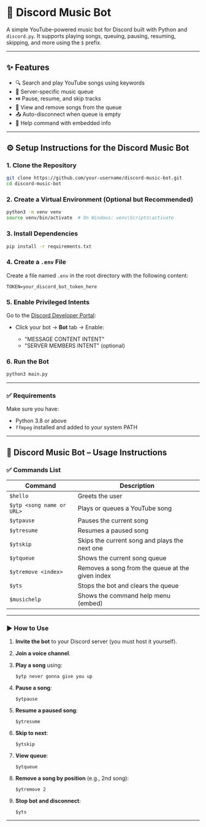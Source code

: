 # 🎵 Discord Music Bot

A simple YouTube-powered music bot for Discord built with Python and `discord.py`. It supports playing songs, queuing, pausing, resuming, skipping, and more using the `$` prefix.


---

## ✨ Features

- 🔍 Search and play YouTube songs using keywords
- 📜 Server-specific music queue
- ⏯️ Pause, resume, and skip tracks
- 📂 View and remove songs from the queue
- 📤 Auto-disconnect when queue is empty
- 🧠 Help command with embedded info


---

## ⚙️ Setup Instructions for the Discord Music Bot

### 1. **Clone the Repository**

```bash
git clone https://github.com/your-username/discord-music-bot.git
cd discord-music-bot
```

### 2. **Create a Virtual Environment (Optional but Recommended)**

```bash
python3 -m venv venv
source venv/bin/activate  # On Windows: venv\Scripts\activate
```

### 3. **Install Dependencies**

```bash
pip install -r requirements.txt
```

### 4. **Create a `.env` File**

Create a file named `.env` in the root directory with the following content:

```
TOKEN=your_discord_bot_token_here
```

### 5. **Enable Privileged Intents**

Go to the [Discord Developer Portal](https://discord.com/developers/applications):

* Click your bot → **Bot** tab → Enable:

  * "MESSAGE CONTENT INTENT"
  * "SERVER MEMBERS INTENT" (optional)

### 6. **Run the Bot**

```bash
python3 main.py
```


---

### ✅ Requirements

Make sure you have:

* Python 3.8 or above
* `ffmpeg` installed and added to your system PATH


---

## 🎵 Discord Music Bot – Usage Instructions

### ✅ Commands List

| Command                   | Description                                      |
| ------------------------- | ------------------------------------------------ |
| `$hello`                  | Greets the user                                  |
| `$ytp <song name or URL>` | Plays or queues a YouTube song                   |
| `$ytpause`                | Pauses the current song                          |
| `$ytresume`               | Resumes a paused song                            |
| `$ytskip`                 | Skips the current song and plays the next one    |
| `$ytqueue`                | Shows the current song queue                     |
| `$ytremove <index>`       | Removes a song from the queue at the given index |
| `$yts`                    | Stops the bot and clears the queue               |
| `$musichelp`              | Shows the command help menu (embed)              |



---

### ▶️ How to Use

1. **Invite the bot** to your Discord server (you must host it yourself).
2. **Join a voice channel**.
3. **Play a song** using:

   ```
   $ytp never gonna give you up
   ```
4. **Pause a song**:

   ```
   $ytpause
   ```
5. **Resume a paused song**:

   ```
   $ytresume
   ```
6. **Skip to next**:

   ```
   $ytskip
   ```
7. **View queue**:

   ```
   $ytqueue
   ```
8. **Remove a song by position** (e.g., 2nd song):

   ```
   $ytremove 2
   ```
9. **Stop bot and disconnect**:

   ```
   $yts
   ```

---



